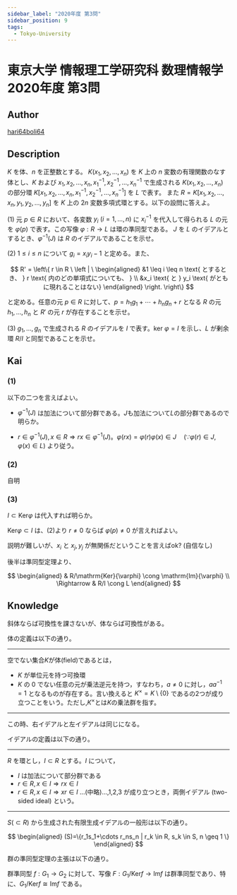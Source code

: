 ```yaml
---
sidebar_label: "2020年度 第3問"
sidebar_position: 9
tags:
  - Tokyo-University
---
```

# 東京大学 情報理工学研究科 数理情報学 2020年度 第3問

## **Author**
[hari64boli64](https://github.com/hari64boli64/GraduateSchoolEntranceExamination)

## **Description**
$K$ を体、$n$ を正整数とする。
$K(x_1, x_2, \ldots, x_n)$ を $K$ 上の $n$ 変数の有理関数のなす体とし、$K$ および $x_1, x_2, \ldots, x_n, x_1^{-1}, x_2^{-1}, \ldots, x_n^{-1}$ で生成される $K(x_1, x_2, \ldots, x_n)$ の部分環 $K[x_1, x_2, \ldots, x_n, x_1^{-1}, x_2^{-1}, \ldots, x_n^{-1}]$ を $L$ で表す。
また $R = K[x_1, x_2, \ldots, x_n, y_1, y_2, \ldots, y_n]$ を $K$ 上の $2n$ 変数多項式環とする。以下の設問に答えよ。

(1) 元 $p \in R$ において、各変数 $y_i \ (i = 1, \ldots, n)$ に $x_i^{-1}$ を代入して得られる $L$ の元を $\varphi(p)$ で表す。この写像 $\varphi: R \rightarrow L$ は環の準同型である。
$J$ を $L$ のイデアルとするとき、$\varphi^{-1}(J)$ は $R$ のイデアルであることを示せ。

(2) $1 \leq i \leq n$ について $g_i = x_i y_i - 1$ と定める。また、

$$
R' = \left\{ r \in R \ \left | \ \begin{aligned}
    &1 \leq i \leq n \text{ とするとき、 } r \text{ 内のどの単項式についても、 } \\ &x_i \text{ と } y_i \text{ がともに現れることはない}
\end{aligned} \right. \right\}
$$

と定める。任意の元 $p \in R$ に対して、$p = h_1 g_1 + \cdots + h_n g_n + r$ となる $R$ の元 $h_1, \ldots, h_n$ と $R'$ の元 $r$ が存在することを示せ。

(3) $g_1, \ldots, g_n$ で生成される $R$ のイデアルを $I$ で表す。ker $\varphi = I$ を示し、$L$ が剰余環 $R/I$ と同型であることを示せ。

## **Kai**
### (1)
以下の二つを言えばよい。

- $\varphi^{-1}(J)$ は加法について部分群である。$J$も加法について$L$の部分群であるので明らか。

- $r \in \varphi^{-1}(J),x \in R \Rightarrow rx \in \varphi^{-1}(J)$。$\varphi(rx)=\varphi(r)\varphi(x)\in J \quad (\because \varphi(r) \in J , \varphi(x) \in L)$ より従う。

### (2)
自明

### (3)
$I \subset \mathrm{Ker}\varphi$ は代入すれば明らか。

$\mathrm{Ker}\varphi \subset I$ は、(2)より $r\neq 0$ ならば $\varphi(p) \neq 0$ が言えればよい。

説明が難しいが、$x_i$ と $x_j,y_j$ が無関係だということを言えばok? (自信なし)

後半は準同型定理より、

$$
\begin{aligned}
                & R/\mathrm{Ker}{\varphi} \cong \mathrm{Im}{\varphi} \\
    \Rightarrow & R/I \cong L
\end{aligned}
$$

## **Knowledge**
斜体ならば可換性を課さないが、体ならば可換性がある。

体の定義は以下の通り。

-------------------------------

空でない集合$K$が体(field)であるとは，

- $K$ が単位元を持つ可換環
- $K$ の $0$ でない任意の元が乗法逆元を持つ，すなわち，$a \neq 0$ に対し，$aa^{-1}=1$ となるものが存在する。言い換えると $K^{\times}=K\setminus\{0\}$ であるの2つが成り立つことをいう。ただし,$K^{\times}$とは$K$の乗法群を指す。

-------------------------------

この時、右イデアルと左イデアルは同じになる。

イデアルの定義は以下の通り。

-------------------------------

$R$ を環とし，$I \subset R$ とする。$I$ について，

- $I$ は加法について部分群である
- $r \in R, x \in I \Rightarrow rx \in I$
- $r \in R, x \in I \Rightarrow xr \in I$ ...(中略)...,1,2,3 が成り立つとき，両側イデアル (two-sided ideal) という。

-------------------------------

$S (\subset R)$ から生成された有限生成イデアルの一般形は以下の通り。

$$
\begin{aligned}
    (S)=\{r_1s_1+\cdots r_ns_n | r_k \in R, s_k \in S, n \geq 1 \}
\end{aligned}
$$

群の準同型定理の主張は以下の通り。

群準同型 $f:G_1 \to G_2$ に対して、写像 $F:G_1/\mathrm{Ker}f \to \mathrm{Im}f$ は群準同型であり、特に、$G_1/\mathrm{Ker}f \cong \mathrm{Im}f$ である。